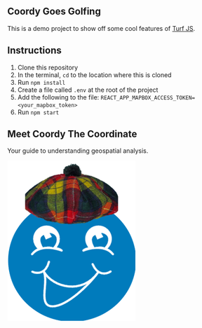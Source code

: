 ## Coordy Goes Golfing

This is a demo project to show off some cool features of [Turf JS](http://turfjs.org/).

## Instructions

1. Clone this repository
2. In the terminal, `cd` to the location where this is cloned
3. Run `npm install`
4. Create a file called `.env` at the root of the project
5. Add the following to the file: `REACT_APP_MAPBOX_ACCESS_TOKEN=<your_mapbox_token>`
6. Run `npm start`

## Meet Coordy The Coordinate

Your guide to understanding geospatial analysis.

![coordy-wearing-hat](./src/assets/coordy-golf-hat.png)
